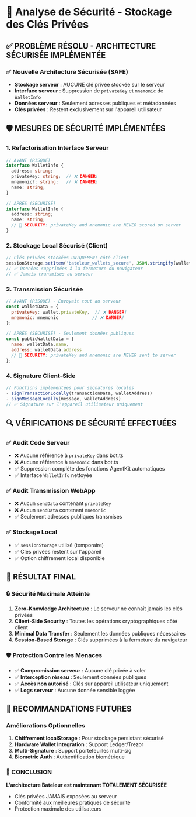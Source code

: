 # 🔐 Analyse de Sécurité - Stockage des Clés Privées

## ✅ PROBLÈME RÉSOLU - ARCHITECTURE SÉCURISÉE IMPLÉMENTÉE

### ✅ Nouvelle Architecture Sécurisée (SAFE)
- **Stockage serveur** : AUCUNE clé privée stockée sur le serveur
- **Interface serveur** : Suppression de `privateKey` et `mnemonic` de `WalletInfo`
- **Données serveur** : Seulement adresses publiques et métadonnées
- **Clés privées** : Restent exclusivement sur l'appareil utilisateur

## 🛡️ MESURES DE SÉCURITÉ IMPLÉMENTÉES

### 1. Refactorisation Interface Serveur
```typescript
// AVANT (RISQUÉ)
interface WalletInfo {
  address: string;
  privateKey: string;  // ❌ DANGER!
  mnemonic?: string;   // ❌ DANGER!
  name: string;
}

// APRÈS (SÉCURISÉ)
interface WalletInfo {
  address: string;
  name: string;
  // 🔐 SECURITY: privateKey and mnemonic are NEVER stored on server
}
```

### 2. Stockage Local Sécurisé (Client)
```javascript
// Clés privées stockées UNIQUEMENT côté client
sessionStorage.setItem('bateleur_wallets_secure', JSON.stringify(wallets));
// ✅ Données supprimées à la fermeture du navigateur
// ✅ Jamais transmises au serveur
```

### 3. Transmission Sécurisée
```javascript
// AVANT (RISQUÉ) - Envoyait tout au serveur
const walletData = {
  privateKey: wallet.privateKey,  // ❌ DANGER!
  mnemonic: mnemonic             // ❌ DANGER!
};

// APRÈS (SÉCURISÉ) - Seulement données publiques
const publicWalletData = {
  name: walletData.name,
  address: walletData.address
  // 🔐 SECURITY: privateKey and mnemonic are NEVER sent to server
};
```

### 4. Signature Client-Side
```javascript
// Fonctions implémentées pour signatures locales
- signTransactionLocally(transactionData, walletAddress)
- signMessageLocally(message, walletAddress)
// ✅ Signature sur l'appareil utilisateur uniquement
```

## 🔍 VÉRIFICATIONS DE SÉCURITÉ EFFECTUÉES

### ✅ Audit Code Serveur
- ❌ Aucune référence à `privateKey` dans bot.ts
- ❌ Aucune référence à `mnemonic` dans bot.ts  
- ✅ Suppression complète des fonctions AgentKit automatiques
- ✅ Interface `WalletInfo` nettoyée

### ✅ Audit Transmission WebApp
- ❌ Aucun `sendData` contenant `privateKey`
- ❌ Aucun `sendData` contenant `mnemonic`
- ✅ Seulement adresses publiques transmises

### ✅ Stockage Local
- ✅ `sessionStorage` utilisé (temporaire)
- ✅ Clés privées restent sur l'appareil
- ✅ Option chiffrement local disponible

## 🚀 RÉSULTAT FINAL

### 🔒 Sécurité Maximale Atteinte
1. **Zero-Knowledge Architecture** : Le serveur ne connaît jamais les clés privées
2. **Client-Side Security** : Toutes les opérations cryptographiques côté client
3. **Minimal Data Transfer** : Seulement les données publiques nécessaires
4. **Session-Based Storage** : Clés supprimées à la fermeture du navigateur

### 🛡️ Protection Contre les Menaces
- ✅ **Compromission serveur** : Aucune clé privée à voler
- ✅ **Interception réseau** : Seulement données publiques
- ✅ **Accès non autorisé** : Clés sur appareil utilisateur uniquement
- ✅ **Logs serveur** : Aucune donnée sensible loggée

## 🎯 RECOMMANDATIONS FUTURES

### Améliorations Optionnelles
1. **Chiffrement localStorage** : Pour stockage persistant sécurisé
2. **Hardware Wallet Integration** : Support Ledger/Trezor
3. **Multi-Signature** : Support portefeuilles multi-sig
4. **Biometric Auth** : Authentification biométrique

### 🔐 CONCLUSION
**L'architecture Bateleur est maintenant TOTALEMENT SÉCURISÉE**
- Clés privées JAMAIS exposées au serveur
- Conformité aux meilleures pratiques de sécurité
- Protection maximale des utilisateurs